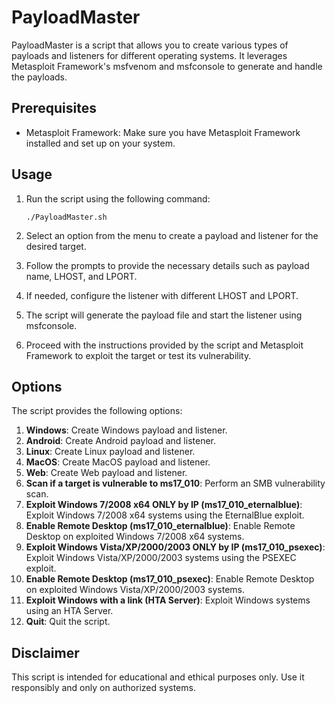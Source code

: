 # PayloadMaster

PayloadMaster is a script that allows you to create various types of payloads and listeners for different operating systems. It leverages Metasploit Framework's msfvenom and msfconsole to generate and handle the payloads.

## Prerequisites

- Metasploit Framework: Make sure you have Metasploit Framework installed and set up on your system.

## Usage

1. Run the script using the following command:
   ```
   ./PayloadMaster.sh
   ```

2. Select an option from the menu to create a payload and listener for the desired target.

3. Follow the prompts to provide the necessary details such as payload name, LHOST, and LPORT.

4. If needed, configure the listener with different LHOST and LPORT.

5. The script will generate the payload file and start the listener using msfconsole.

6. Proceed with the instructions provided by the script and Metasploit Framework to exploit the target or test its vulnerability.

## Options

The script provides the following options:

1. **Windows**: Create Windows payload and listener.
2. **Android**: Create Android payload and listener.
3. **Linux**: Create Linux payload and listener.
4. **MacOS**: Create MacOS payload and listener.
5. **Web**: Create Web payload and listener.
6. **Scan if a target is vulnerable to ms17_010**: Perform an SMB vulnerability scan.
7. **Exploit Windows 7/2008 x64 ONLY by IP (ms17_010_eternalblue)**: Exploit Windows 7/2008 x64 systems using the EternalBlue exploit.
8. **Enable Remote Desktop (ms17_010_eternalblue)**: Enable Remote Desktop on exploited Windows 7/2008 x64 systems.
9. **Exploit Windows Vista/XP/2000/2003 ONLY by IP (ms17_010_psexec)**: Exploit Windows Vista/XP/2000/2003 systems using the PSEXEC exploit.
10. **Enable Remote Desktop (ms17_010_psexec)**: Enable Remote Desktop on exploited Windows Vista/XP/2000/2003 systems.
11. **Exploit Windows with a link (HTA Server)**: Exploit Windows systems using an HTA Server.
12. **Quit**: Quit the script.

## Disclaimer

This script is intended for educational and ethical purposes only. Use it responsibly and only on authorized systems.

